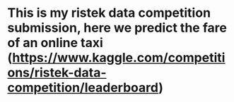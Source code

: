 # This is my ristek data competition submission, here we predict the fare of an online taxi (https://www.kaggle.com/competitions/ristek-data-competition/leaderboard)
